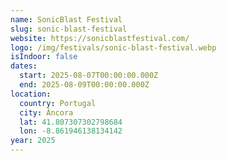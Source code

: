 ```yaml
---
name: SonicBlast Festival
slug: sonic-blast-festival
website: https://sonicblastfestival.com/
logo: /img/festivals/sonic-blast-festival.webp
isIndoor: false
dates:
  start: 2025-08-07T00:00:00.000Z
  end: 2025-08-09T00:00:00.000Z
location:
  country: Portugal
  city: Âncora
  lat: 41.807307302798684
  lon: -8.861946138134142
year: 2025
---
```

